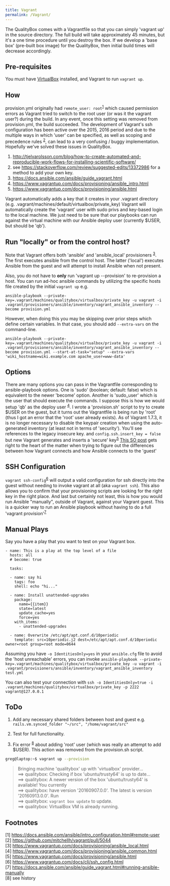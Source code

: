 ```yaml
---
title: Vagrant
permalink: /Vagrant/
---
```


The QualityBox comes with a Vagrantfile so that you can simply 'vagrant up' in the source directory. The full build will take approximately 45 minutes, but it's a one time procedure until you destroy the box.  If we develop a 'base box' (pre-built box image) for the QualityBox, then initial build times will decrease accordingly.


Pre-requisites
--------------

You must have [VirtualBox](https://freephile.org/wiki/VirtualBox "wikilink") installed, and Vagrant to run `vagrant up`.

How
---

provision.yml originally had `remote_user: root`<sup>[1](#footnote1)</sup> which caused permission errors as Vagrant tried to switch to the root user (or was it the vagrant user?) during the build. In any event, once this setting was removed from provision.yml, the build succeeded. The development of Vagrant's ssh configuration has been active over the 2015, 2016 period and due to the multiple ways in which 'user' can be specified, as well as scoping and precedence rules <sup>[2](#footnote2)</sup>, can lead to a very confusing / buggy implementation. Hopefully we've solved these issues in QualityBox.

1.  <http://tjelvarolsson.com/blog/how-to-create-automated-and-reproducible-work-flows-for-installing-scientific-software/>
2.  see <https://stackoverflow.com/review/suggested-edits/13372986> for a method to add your own key.
3.  <https://docs.ansible.com/ansible/guide_vagrant.html>
4.  <https://www.vagrantup.com/docs/provisioning/ansible_intro.html>
5.  <https://www.vagrantup.com/docs/provisioning/ansible.html>

Vagrant automatically adds a key that it creates in your .vagrant directory (e.g. .vagrant/machines/default/virtualbox/private_key) Vagrant will automatically create the 'vagrant' user with sudo privs and key-based login to the local machine. We just need to be sure that our playbooks can run against the virtual machine with our Ansible deploy user (currently \$USER, but should be 'qb').

Run "locally" or from the control host?
---------------------------------------

Note that Vagrant offers both 'ansible' and 'ansible_local' provisioners <sup>[3](#footnote3)</sup>. The first executes ansible from the control host. The latter ('local') executes Ansible from the guest and will attempt to install Ansible when not present.

Also, you do not have to **only** run 'vagrant up --provision' to re-provision a host. You can run ad-hoc ansible commands by utilizing the specific hosts file created by the initial `vagrant up` e.g.

    ansible-playbook --private-key=.vagrant/machines/qualitybox/virtualbox/private_key -u vagrant -i .vagrant/provisioners/ansible/inventory/vagrant_ansible_inventory --become provision.yml

However, when doing this you may be skipping over prior steps which define certain variables. In that case, you should add `--extra-vars` on the command-line.

    ansible-playbook --private-key=.vagrant/machines/qualitybox/virtualbox/private_key -u vagrant -i .vagrant/provisioners/ansible/inventory/vagrant_ansible_inventory --become provision.yml --start-at-task="setup" --extra-vars 'wiki_hostname=wiki.example.com apache_user=www-data'

Options
-------

There are many options you can pass in the Vagrantfile corresponding to ansible-playbook options. One is 'sudo' (boolean; default: false) which is equivalent to the newer 'become' option. Another is 'sudo_user' which is the user that should execute the commands. I suppose this is how we would setup 'qb' as the deploy user <sup>[4](#footnote4)</sup>. I wrote a 'provision.sh' script to try to create \$USER on the guest, but it turns out the Vagrantfile is being run by 'root' (thus I got an error that the 'root' user already exists). As of Vagrant 1.7.3, it is no longer necessary to disable the keypair creation when using the auto-generated inventory (at least not in terms of 'security'). You'll see references to the legacy insecure key. and `config.ssh.insert_key = false` but new Vagrant generates and inserts a 'secure' key<sup>[5](#footnote5)</sup> [This SO post](https://stackoverflow.com/questions/32748585/ssh-into-a-vagrant-machine-with-ansible) gets right to the heart of the matter when trying to figure out the differences between how Vagrant connects and how Ansible connects to the 'guest'

SSH Configuration
-----------------

`vagrant ssh-config`<sup>[6](#footnote6)</sup> will output a valid configuration for ssh directly into the guest without needing to invoke vagrant at all (aka `vagrant ssh`). This also allows you to confirm that your provisioning scripts are looking for the right key in the right place. And last but certainly not least, this is how you would run Ansible "manually", outside of Vagrant, against your Vagrant guest. This is a quicker way to run an Ansible playbook without having to do a full 'vagrant provision'<sup>[7](#footnote7)</sup>

Manual Plays
------------

Say you have a play that you want to test on your Vagrant box.

~~~~ {.yaml}
- name: This is a play at the top level of a file
  hosts: all
  # become: true

  tasks:

  - name: say hi
    tags: foo
    shell: echo "hi..."

  - name: Install unattended-upgrades
    package:
      name={{item}}
      state=latest
      update_cache=yes
      force=yes
    with_items:
      - unattended-upgrades

  - name: Overwrite /etc/apt/apt.conf.d/10periodic
    template: src=10periodic.j2 dest=/etc/apt/apt.conf.d/10periodic owner=root group=root mode=0644
~~~~

Assuming you have `-o IdentitiesOnly=yes` in your `ansible.cfg` file to avoid the 'host unreachable' errors, you can invoke `ansible-playbook --private-key=.vagrant/machines/qualitybox/virtualbox/private_key -u vagrant -i .vagrant/provisioners/ansible/inventory/vagrant_ansible_inventory test.yml`

You can also test your connection with `ssh -o IdentitiesOnly=true -i .vagrant/machines/qualitybox/virtualbox/private_key -p 2222 vagrant@127.0.0.1`

ToDo
----

1.  Add any necessary shared folders between host and guest e.g. `rails.vm.synced_folder "~/src", "/home/vagrant/src"`

2.  Test for full functionality.

3.  Fix error <sup>[8](#footnote8)</sup> about adding 'root' user (which was really an attempt to add \$USER). This action was removed from the provision.sh script.

```bash
greg@laptop:~$ vagrant up --provision
```
>   Bringing machine 'qualitybox' up with 'virtualbox' provider...  
>   ==> qualitybox: Checking if box 'ubuntu/trusty64' is up to date...  
>   ==> qualitybox: A newer version of the box 'ubuntu/trusty64' is available! You currently  
>   ==> qualitybox: have version '20160907.0.0'. The latest is version '20160913.0.0'. Run  
>   ==> qualitybox: `vagrant box update` to update.  
>   ==> qualitybox: VirtualBox VM is already running.

Footnotes
---------

<a name="footnote1">[1]</a> <https://docs.ansible.com/ansible/intro_configuration.html#remote-user>  
<a name="footnote2">[2]</a> <https://github.com/mitchellh/vagrant/pull/5044>  
<a name="footnote3">[3]</a> <https://www.vagrantup.com/docs/provisioning/ansible_local.html>  
<a name="footnote4">[4]</a> <https://www.vagrantup.com/docs/provisioning/ansible_common.html>  
<a name="footnote5">[5]</a> <https://www.vagrantup.com/docs/provisioning/ansible.html>  
<a name="footnote6">[6]</a> <https://www.vagrantup.com/docs/cli/ssh_config.html>  
<a name="footnote7">[7]</a> <https://docs.ansible.com/ansible/guide_vagrant.html#running-ansible-manually>  
<a name="footnote8">[8]</a> see history